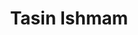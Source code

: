 ---
order: 7

title: "Tasin Ishmam"

draft: false

bg_image: "images/backgrounds/page-title.jpg"

image: "images/executives/tasin-ishmam.jpg"

designation: "Media Committee Chair"

contact:
  # contact item loop
  - name : "tasinishmam@gmail.com"
    icon : "ti-email" # icon pack : https://themify.me/themify-icons
    link : "mailto:tasinishmam@gmail.com"

  # contact item loop
  - name : "Tasin Ishmam"
    icon : "ti-facebook" # icon pack : https://themify.me/themify-icons
    link : "#"

  # contact item loop
  - name : "IEEE ID: 94289518"
    icon : "ti-world" # icon pack : https://themify.me/themify-icons
    link : "#94289518"

# type
type: "executives"
---
